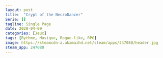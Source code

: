 ```yaml
---
layout: post
title:  "Crypt of the NecroDancer"
Serie: []
tagline: Single Page
date: 2020-04-09
categories: [Jeux]
tags: [Rythme, Musique, Rogue-like, RPG]
image: https://steamcdn-a.akamaihd.net/steam/apps/247080/header.jpg
steam_app: 247080
---
```


